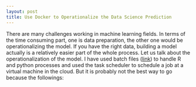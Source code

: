 ```yaml
---
layout: post
title: Use Docker to Operationalize the Data Science Prediction 
---
```


There are many challenges working in machine learning fields. In terms of the time consuming part, one is data preparation, the other one would be operationalizing the model. If you have the right data, building a model actually is a relatively easier part of the whole process.
Let us talk about the operationalization of the model. I have used batch files ([link](https://wenleicao.github.io/Poor_man_automation)) to handle R and python processes and used the task scheduler to schedule a job at a virtual machine in the cloud.  But it is probably not the best way to go because the followings:  

